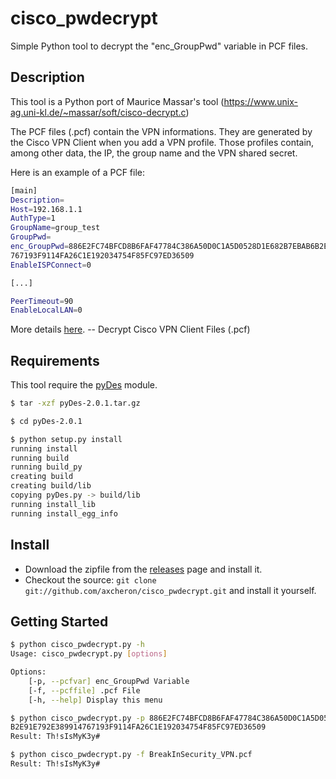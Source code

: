 cisco_pwdecrypt
===============

Simple Python tool to decrypt the "enc_GroupPwd" variable in PCF files.

## Description

This tool is a Python port of Maurice Massar's tool (https://www.unix-ag.uni-kl.de/~massar/soft/cisco-decrypt.c)

The PCF files (.pcf) contain the VPN informations. They are generated by the Cisco VPN Client when you add a VPN profile.
Those profiles contain, among other data, the IP, the group name and the VPN shared secret.

Here is an example of a PCF file:

```bash
[main]
Description=
Host=192.168.1.1
AuthType=1
GroupName=group_test
GroupPwd=
enc_GroupPwd=886E2FC74BFCD8B6FAF47784C386A50D0C1A5D0528D1E682B7EBAB6B2E91E792E389914
767193F9114FA26C1E192034754F85FC97ED36509
EnableISPConnect=0

[...]

PeerTimeout=90
EnableLocalLAN=0
```

More details [here](http://blog.breakinsecurity.com/decrypt-cisco-vpn-client-files-pcf/). -- Decrypt Cisco VPN Client Files (.pcf)

## Requirements

This tool require the [pyDes](http://twhiteman.netfirms.com/des.html) module.

```bash
$ tar -xzf pyDes-2.0.1.tar.gz

$ cd pyDes-2.0.1

$ python setup.py install
running install
running build
running build_py
creating build
creating build/lib
copying pyDes.py -> build/lib
running install_lib
running install_egg_info
```

## Install

* Download the zipfile from the [releases](https://github.com/axcheron/cisco_pwdecrypt/releases) page and install it.
* Checkout the source: `git clone git://github.com/axcheron/cisco_pwdecrypt.git` and install it yourself.

## Getting Started

```bash
$ python cisco_pwdecrypt.py -h
Usage: cisco_pwdecrypt.py [options]

Options:
    [-p, --pcfvar] enc_GroupPwd Variable
    [-f, --pcffile] .pcf File
    [-h, --help] Display this menu

$ python cisco_pwdecrypt.py -p 886E2FC74BFCD8B6FAF47784C386A50D0C1A5D0528D1E682B7EBAB6
B2E91E792E389914767193F9114FA26C1E192034754F85FC97ED36509
Result: Th!sIsMyK3y#

$ python cisco_pwdecrypt.py -f BreakInSecurity_VPN.pcf
Result: Th!sIsMyK3y#
```